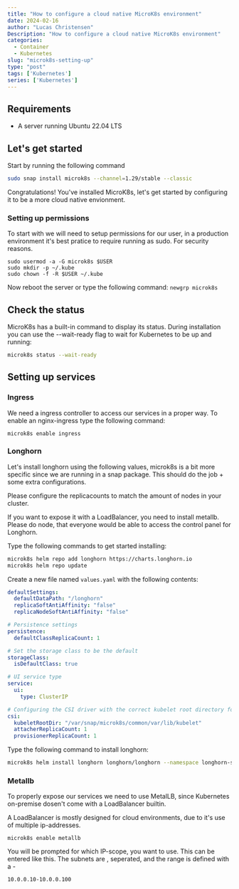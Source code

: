 ```yaml
---
title: "How to configure a cloud native MicroK8s environment"
date: 2024-02-16
author: "Lucas Christensen"
Description: "How to configure a cloud native MicroK8s environment"
categories:
  - Container
  - Kubernetes
slug: "microk8s-setting-up"
type: "post"
tags: ['Kubernetes']
series: ['Kubernetes']
---
```


## Requirements
- A server running Ubuntu 22.04 LTS

## Let's get started

Start by running the following command

``` bash
sudo snap install microk8s --channel=1.29/stable --classic
```

Congratulations! You've installed MicroK8s, let's get started by configuring it to be a more cloud native envionment.

### Setting up permissions
To start with we will need to setup permissions for our user, in a production environment it's best pratice to require running as sudo. For security reasons.

```
sudo usermod -a -G microk8s $USER
sudo mkdir -p ~/.kube
sudo chown -f -R $USER ~/.kube
```

Now reboot the server or type the following command: ```newgrp microk8s```

## Check the status

MicroK8s has a built-in command to display its status. During installation you can use the --wait-ready flag to wait for Kubernetes to be up and running:

``` bash
microk8s status --wait-ready
```

## Setting up services

### Ingress

We need a ingress controller to access our services in a proper way. To enable an nginx-ingress type the following command:

```
microk8s enable ingress
```

### Longhorn

Let's install longhorn using the following values, microk8s is a bit more specific since we are running in a snap package. This should do the job + some extra configurations.

Please configure the replicacounts to match the amount of nodes in your cluster.

If you want to expose it with a LoadBalancer, you need to install metallb.
Please do node, that everyone would be able to access the control panel for Longhorn.

Type the following commands to get started installing:

``` bash
microk8s helm repo add longhorn https://charts.longhorn.io
microk8s helm repo update
```

Create a new file named `values.yaml` with the following contents:

``` yaml
defaultSettings:
  defaultDataPath: "/longhorn"
  replicaSoftAntiAffinity: "false"
  replicaNodeSoftAntiAffinity: "false"

# Persistence settings
persistence:
  defaultClassReplicaCount: 1

# Set the storage class to be the default
storageClass:
  isDefaultClass: true

# UI service type
service:
  ui:
    type: ClusterIP

# Configuring the CSI driver with the correct kubelet root directory for MicroK8s
csi:
  kubeletRootDir: "/var/snap/microk8s/common/var/lib/kubelet"
  attacherReplicaCount: 1 
  provisionerReplicaCount: 1
```

Type the following command to install longhorn:

``` bash
microk8s helm install longhorn longhorn/longhorn --namespace longhorn-system --create-namespace -f values.yaml 
```

### Metallb
To properly expose our services we need to use MetalLB, since Kubernetes on-premise dosen't come with a LoadBalancer builtin.

A LoadBalancer is mostly designed for cloud environments, due to it's use of multiple ip-addresses.

```
microk8s enable metallb
```

You will be prompted for which IP-scope, you want to use. This can be entered like this. The subnets are , seperated, and the range is defined with a -
```
10.0.0.10-10.0.0.100
```